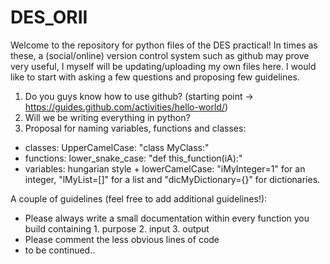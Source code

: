 # DES_ORII
Welcome to the repository for python files of the DES practical! In times as these, a (social/online) version control system such as github may prove very useful, I myself will be updating/uploading my own files here. I would like to start with asking a few questions and proposing few guidelines. 

1. Do you guys know how to use github? (starting point -> https://guides.github.com/activities/hello-world/)
2. Will we be writing everything in python? 
3. Proposal for naming variables, functions and classes:
- classes: UpperCamelCase: "class MyClass:"
- functions: lower_snake_case: "def this_function(iA):" 
- variables: hungarian style + lowerCamelCase: "iMyInteger=1" for an integer, "lMyList=[]" for a list and "dicMyDictionary={}" for dictionaries. 


A couple of guidelines (feel free to add additional guidelines!):
- Please always write a small documentation within every function you build containing 1. purpose 2. input 3. output 
- Please comment the less obvious lines of code
- to be continued..


